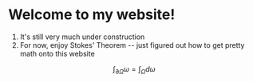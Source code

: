 <script type="text/javascript" async
  src="https://cdnjs.cloudflare.com/ajax/libs/mathjax/2.7.2/MathJax.js?config=TeX-MML-AM_CHTML">
</script>

# Welcome to my website!

1. It's still very much under construction 
2. For now, enjoy Stokes' Theorem -- just figured out how to get pretty math onto this website


$$ \int_{\partial \Omega} \omega = \int_\Omega d\omega $$
